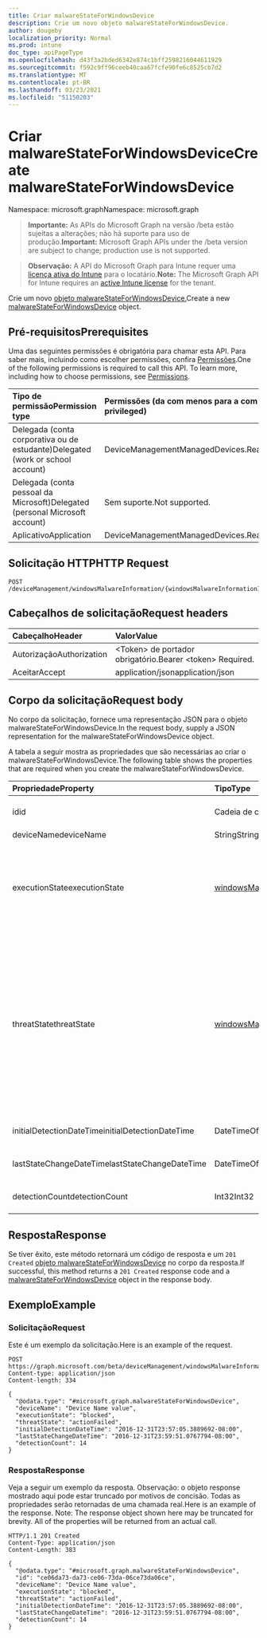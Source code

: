 ```yaml
---
title: Criar malwareStateForWindowsDevice
description: Crie um novo objeto malwareStateForWindowsDevice.
author: dougeby
localization_priority: Normal
ms.prod: intune
doc_type: apiPageType
ms.openlocfilehash: d43f3a2bded6342e874c1bff2598216044611929
ms.sourcegitcommit: f592c9ff96ceeb40caa67fcfe90fe6c8525cb7d2
ms.translationtype: MT
ms.contentlocale: pt-BR
ms.lasthandoff: 03/23/2021
ms.locfileid: "51150203"
---
```

# <a name="create-malwarestateforwindowsdevice"></a><span data-ttu-id="91881-103">Criar malwareStateForWindowsDevice</span><span class="sxs-lookup"><span data-stu-id="91881-103">Create malwareStateForWindowsDevice</span></span>

<span data-ttu-id="91881-104">Namespace: microsoft.graph</span><span class="sxs-lookup"><span data-stu-id="91881-104">Namespace: microsoft.graph</span></span>

> <span data-ttu-id="91881-105">**Importante:** As APIs do Microsoft Graph na versão /beta estão sujeitas a alterações; não há suporte para uso de produção.</span><span class="sxs-lookup"><span data-stu-id="91881-105">**Important:** Microsoft Graph APIs under the /beta version are subject to change; production use is not supported.</span></span>

> <span data-ttu-id="91881-106">**Observação:** A API do Microsoft Graph para Intune requer uma [licença ativa do Intune](https://go.microsoft.com/fwlink/?linkid=839381) para o locatário.</span><span class="sxs-lookup"><span data-stu-id="91881-106">**Note:** The Microsoft Graph API for Intune requires an [active Intune license](https://go.microsoft.com/fwlink/?linkid=839381) for the tenant.</span></span>

<span data-ttu-id="91881-107">Crie um novo [objeto malwareStateForWindowsDevice.](../resources/intune-devices-malwarestateforwindowsdevice.md)</span><span class="sxs-lookup"><span data-stu-id="91881-107">Create a new [malwareStateForWindowsDevice](../resources/intune-devices-malwarestateforwindowsdevice.md) object.</span></span>

## <a name="prerequisites"></a><span data-ttu-id="91881-108">Pré-requisitos</span><span class="sxs-lookup"><span data-stu-id="91881-108">Prerequisites</span></span>
<span data-ttu-id="91881-p101">Uma das seguintes permissões é obrigatória para chamar esta API. Para saber mais, incluindo como escolher permissões, confira [Permissões](/graph/permissions-reference).</span><span class="sxs-lookup"><span data-stu-id="91881-p101">One of the following permissions is required to call this API. To learn more, including how to choose permissions, see [Permissions](/graph/permissions-reference).</span></span>

|<span data-ttu-id="91881-111">Tipo de permissão</span><span class="sxs-lookup"><span data-stu-id="91881-111">Permission type</span></span>|<span data-ttu-id="91881-112">Permissões (da com menos para a com mais privilégios)</span><span class="sxs-lookup"><span data-stu-id="91881-112">Permissions (from least to most privileged)</span></span>|
|:---|:---|
|<span data-ttu-id="91881-113">Delegada (conta corporativa ou de estudante)</span><span class="sxs-lookup"><span data-stu-id="91881-113">Delegated (work or school account)</span></span>|<span data-ttu-id="91881-114">DeviceManagementManagedDevices.ReadWrite.All</span><span class="sxs-lookup"><span data-stu-id="91881-114">DeviceManagementManagedDevices.ReadWrite.All</span></span>|
|<span data-ttu-id="91881-115">Delegada (conta pessoal da Microsoft)</span><span class="sxs-lookup"><span data-stu-id="91881-115">Delegated (personal Microsoft account)</span></span>|<span data-ttu-id="91881-116">Sem suporte.</span><span class="sxs-lookup"><span data-stu-id="91881-116">Not supported.</span></span>|
|<span data-ttu-id="91881-117">Aplicativo</span><span class="sxs-lookup"><span data-stu-id="91881-117">Application</span></span>|<span data-ttu-id="91881-118">DeviceManagementManagedDevices.ReadWrite.All</span><span class="sxs-lookup"><span data-stu-id="91881-118">DeviceManagementManagedDevices.ReadWrite.All</span></span>|

## <a name="http-request"></a><span data-ttu-id="91881-119">Solicitação HTTP</span><span class="sxs-lookup"><span data-stu-id="91881-119">HTTP Request</span></span>
<!-- {
  "blockType": "ignored"
}
-->
``` http
POST /deviceManagement/windowsMalwareInformation/{windowsMalwareInformationId}/deviceMalwareStates
```

## <a name="request-headers"></a><span data-ttu-id="91881-120">Cabeçalhos de solicitação</span><span class="sxs-lookup"><span data-stu-id="91881-120">Request headers</span></span>
|<span data-ttu-id="91881-121">Cabeçalho</span><span class="sxs-lookup"><span data-stu-id="91881-121">Header</span></span>|<span data-ttu-id="91881-122">Valor</span><span class="sxs-lookup"><span data-stu-id="91881-122">Value</span></span>|
|:---|:---|
|<span data-ttu-id="91881-123">Autorização</span><span class="sxs-lookup"><span data-stu-id="91881-123">Authorization</span></span>|<span data-ttu-id="91881-124">&lt;Token&gt; de portador obrigatório.</span><span class="sxs-lookup"><span data-stu-id="91881-124">Bearer &lt;token&gt; Required.</span></span>|
|<span data-ttu-id="91881-125">Aceitar</span><span class="sxs-lookup"><span data-stu-id="91881-125">Accept</span></span>|<span data-ttu-id="91881-126">application/json</span><span class="sxs-lookup"><span data-stu-id="91881-126">application/json</span></span>|

## <a name="request-body"></a><span data-ttu-id="91881-127">Corpo da solicitação</span><span class="sxs-lookup"><span data-stu-id="91881-127">Request body</span></span>
<span data-ttu-id="91881-128">No corpo da solicitação, fornece uma representação JSON para o objeto malwareStateForWindowsDevice.</span><span class="sxs-lookup"><span data-stu-id="91881-128">In the request body, supply a JSON representation for the malwareStateForWindowsDevice object.</span></span>

<span data-ttu-id="91881-129">A tabela a seguir mostra as propriedades que são necessárias ao criar o malwareStateForWindowsDevice.</span><span class="sxs-lookup"><span data-stu-id="91881-129">The following table shows the properties that are required when you create the malwareStateForWindowsDevice.</span></span>

|<span data-ttu-id="91881-130">Propriedade</span><span class="sxs-lookup"><span data-stu-id="91881-130">Property</span></span>|<span data-ttu-id="91881-131">Tipo</span><span class="sxs-lookup"><span data-stu-id="91881-131">Type</span></span>|<span data-ttu-id="91881-132">Descrição</span><span class="sxs-lookup"><span data-stu-id="91881-132">Description</span></span>|
|:---|:---|:---|
|<span data-ttu-id="91881-133">id</span><span class="sxs-lookup"><span data-stu-id="91881-133">id</span></span>|<span data-ttu-id="91881-134">Cadeia de caracteres</span><span class="sxs-lookup"><span data-stu-id="91881-134">String</span></span>|<span data-ttu-id="91881-135">O Identificador exclusivo.</span><span class="sxs-lookup"><span data-stu-id="91881-135">The unique Identifier.</span></span> <span data-ttu-id="91881-136">Esta é a ID do dispositivo.</span><span class="sxs-lookup"><span data-stu-id="91881-136">This is device id.</span></span>|
|<span data-ttu-id="91881-137">deviceName</span><span class="sxs-lookup"><span data-stu-id="91881-137">deviceName</span></span>|<span data-ttu-id="91881-138">String</span><span class="sxs-lookup"><span data-stu-id="91881-138">String</span></span>|<span data-ttu-id="91881-139">Nome do dispositivo</span><span class="sxs-lookup"><span data-stu-id="91881-139">Device name</span></span>|
|<span data-ttu-id="91881-140">executionState</span><span class="sxs-lookup"><span data-stu-id="91881-140">executionState</span></span>|[<span data-ttu-id="91881-141">windowsMalwareExecutionState</span><span class="sxs-lookup"><span data-stu-id="91881-141">windowsMalwareExecutionState</span></span>](../resources/intune-devices-windowsmalwareexecutionstate.md)|<span data-ttu-id="91881-142">Status de execução do malware como bloqueado/executando etc. Os valores possíveis são: `unknown` , , , , `blocked` `allowed` `running` `notRunning` .</span><span class="sxs-lookup"><span data-stu-id="91881-142">Execution status of the malware like blocked/executing etc. Possible values are: `unknown`, `blocked`, `allowed`, `running`, `notRunning`.</span></span>|
|<span data-ttu-id="91881-143">threatState</span><span class="sxs-lookup"><span data-stu-id="91881-143">threatState</span></span>|[<span data-ttu-id="91881-144">windowsMalwareThreatState</span><span class="sxs-lookup"><span data-stu-id="91881-144">windowsMalwareThreatState</span></span>](../resources/intune-devices-windowsmalwarethreatstate.md)|<span data-ttu-id="91881-145">Status de ameaça do malware como limpo/colocado em quarentena/permitido etc. Os valores possíveis `active` são: `actionFailed` , , , , , , , , , `manualStepsRequired` , , `fullScanRequired` `rebootRequired` `remediatedWithNonCriticalFailures` `quarantined` `removed` `cleaned` `allowed` `noStatusCleared` .</span><span class="sxs-lookup"><span data-stu-id="91881-145">Threat status of the malware like cleaned/quarantined/allowed etc. Possible values are: `active`, `actionFailed`, `manualStepsRequired`, `fullScanRequired`, `rebootRequired`, `remediatedWithNonCriticalFailures`, `quarantined`, `removed`, `cleaned`, `allowed`, `noStatusCleared`.</span></span>|
|<span data-ttu-id="91881-146">initialDetectionDateTime</span><span class="sxs-lookup"><span data-stu-id="91881-146">initialDetectionDateTime</span></span>|<span data-ttu-id="91881-147">DateTimeOffset</span><span class="sxs-lookup"><span data-stu-id="91881-147">DateTimeOffset</span></span>|<span data-ttu-id="91881-148">Tempo de data de detecção inicial do malware</span><span class="sxs-lookup"><span data-stu-id="91881-148">Initial detection datetime of the malware</span></span>|
|<span data-ttu-id="91881-149">lastStateChangeDateTime</span><span class="sxs-lookup"><span data-stu-id="91881-149">lastStateChangeDateTime</span></span>|<span data-ttu-id="91881-150">DateTimeOffset</span><span class="sxs-lookup"><span data-stu-id="91881-150">DateTimeOffset</span></span>|<span data-ttu-id="91881-151">A última vez que essa ameaça específica foi alterada</span><span class="sxs-lookup"><span data-stu-id="91881-151">The last time this particular threat was changed</span></span>|
|<span data-ttu-id="91881-152">detectionCount</span><span class="sxs-lookup"><span data-stu-id="91881-152">detectionCount</span></span>|<span data-ttu-id="91881-153">Int32</span><span class="sxs-lookup"><span data-stu-id="91881-153">Int32</span></span>|<span data-ttu-id="91881-154">Número de vezes que o malware é detectado</span><span class="sxs-lookup"><span data-stu-id="91881-154">Number of times the malware is detected</span></span>|



## <a name="response"></a><span data-ttu-id="91881-155">Resposta</span><span class="sxs-lookup"><span data-stu-id="91881-155">Response</span></span>
<span data-ttu-id="91881-156">Se tiver êxito, este método retornará um código de resposta e um `201 Created` [objeto malwareStateForWindowsDevice](../resources/intune-devices-malwarestateforwindowsdevice.md) no corpo da resposta.</span><span class="sxs-lookup"><span data-stu-id="91881-156">If successful, this method returns a `201 Created` response code and a [malwareStateForWindowsDevice](../resources/intune-devices-malwarestateforwindowsdevice.md) object in the response body.</span></span>

## <a name="example"></a><span data-ttu-id="91881-157">Exemplo</span><span class="sxs-lookup"><span data-stu-id="91881-157">Example</span></span>

### <a name="request"></a><span data-ttu-id="91881-158">Solicitação</span><span class="sxs-lookup"><span data-stu-id="91881-158">Request</span></span>
<span data-ttu-id="91881-159">Este é um exemplo da solicitação.</span><span class="sxs-lookup"><span data-stu-id="91881-159">Here is an example of the request.</span></span>
``` http
POST https://graph.microsoft.com/beta/deviceManagement/windowsMalwareInformation/{windowsMalwareInformationId}/deviceMalwareStates
Content-type: application/json
Content-length: 334

{
  "@odata.type": "#microsoft.graph.malwareStateForWindowsDevice",
  "deviceName": "Device Name value",
  "executionState": "blocked",
  "threatState": "actionFailed",
  "initialDetectionDateTime": "2016-12-31T23:57:05.3889692-08:00",
  "lastStateChangeDateTime": "2016-12-31T23:59:51.0767794-08:00",
  "detectionCount": 14
}
```

### <a name="response"></a><span data-ttu-id="91881-160">Resposta</span><span class="sxs-lookup"><span data-stu-id="91881-160">Response</span></span>
<span data-ttu-id="91881-p103">Veja a seguir um exemplo da resposta. Observação: o objeto response mostrado aqui pode estar truncado por motivos de concisão. Todas as propriedades serão retornadas de uma chamada real.</span><span class="sxs-lookup"><span data-stu-id="91881-p103">Here is an example of the response. Note: The response object shown here may be truncated for brevity. All of the properties will be returned from an actual call.</span></span>
``` http
HTTP/1.1 201 Created
Content-Type: application/json
Content-Length: 383

{
  "@odata.type": "#microsoft.graph.malwareStateForWindowsDevice",
  "id": "ce06da73-da73-ce06-73da-06ce73da06ce",
  "deviceName": "Device Name value",
  "executionState": "blocked",
  "threatState": "actionFailed",
  "initialDetectionDateTime": "2016-12-31T23:57:05.3889692-08:00",
  "lastStateChangeDateTime": "2016-12-31T23:59:51.0767794-08:00",
  "detectionCount": 14
}
```




